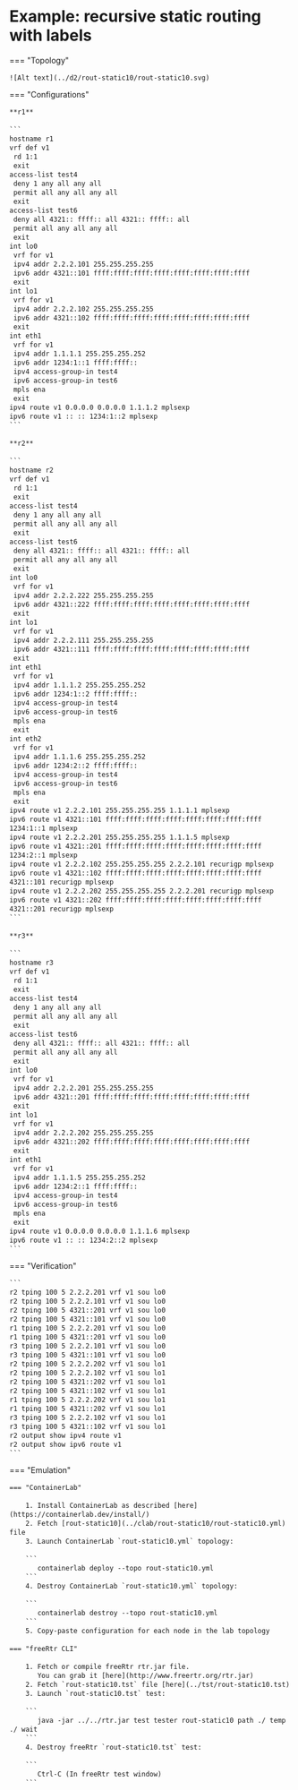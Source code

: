 # Example: recursive static routing with labels

=== "Topology"

    ![Alt text](../d2/rout-static10/rout-static10.svg)

=== "Configurations"

    **r1**

    ```
    hostname r1
    vrf def v1
     rd 1:1
     exit
    access-list test4
     deny 1 any all any all
     permit all any all any all
     exit
    access-list test6
     deny all 4321:: ffff:: all 4321:: ffff:: all
     permit all any all any all
     exit
    int lo0
     vrf for v1
     ipv4 addr 2.2.2.101 255.255.255.255
     ipv6 addr 4321::101 ffff:ffff:ffff:ffff:ffff:ffff:ffff:ffff
     exit
    int lo1
     vrf for v1
     ipv4 addr 2.2.2.102 255.255.255.255
     ipv6 addr 4321::102 ffff:ffff:ffff:ffff:ffff:ffff:ffff:ffff
     exit
    int eth1
     vrf for v1
     ipv4 addr 1.1.1.1 255.255.255.252
     ipv6 addr 1234:1::1 ffff:ffff::
     ipv4 access-group-in test4
     ipv6 access-group-in test6
     mpls ena
     exit
    ipv4 route v1 0.0.0.0 0.0.0.0 1.1.1.2 mplsexp
    ipv6 route v1 :: :: 1234:1::2 mplsexp
    ```

    **r2**

    ```
    hostname r2
    vrf def v1
     rd 1:1
     exit
    access-list test4
     deny 1 any all any all
     permit all any all any all
     exit
    access-list test6
     deny all 4321:: ffff:: all 4321:: ffff:: all
     permit all any all any all
     exit
    int lo0
     vrf for v1
     ipv4 addr 2.2.2.222 255.255.255.255
     ipv6 addr 4321::222 ffff:ffff:ffff:ffff:ffff:ffff:ffff:ffff
     exit
    int lo1
     vrf for v1
     ipv4 addr 2.2.2.111 255.255.255.255
     ipv6 addr 4321::111 ffff:ffff:ffff:ffff:ffff:ffff:ffff:ffff
     exit
    int eth1
     vrf for v1
     ipv4 addr 1.1.1.2 255.255.255.252
     ipv6 addr 1234:1::2 ffff:ffff::
     ipv4 access-group-in test4
     ipv6 access-group-in test6
     mpls ena
     exit
    int eth2
     vrf for v1
     ipv4 addr 1.1.1.6 255.255.255.252
     ipv6 addr 1234:2::2 ffff:ffff::
     ipv4 access-group-in test4
     ipv6 access-group-in test6
     mpls ena
     exit
    ipv4 route v1 2.2.2.101 255.255.255.255 1.1.1.1 mplsexp
    ipv6 route v1 4321::101 ffff:ffff:ffff:ffff:ffff:ffff:ffff:ffff 1234:1::1 mplsexp
    ipv4 route v1 2.2.2.201 255.255.255.255 1.1.1.5 mplsexp
    ipv6 route v1 4321::201 ffff:ffff:ffff:ffff:ffff:ffff:ffff:ffff 1234:2::1 mplsexp
    ipv4 route v1 2.2.2.102 255.255.255.255 2.2.2.101 recurigp mplsexp
    ipv6 route v1 4321::102 ffff:ffff:ffff:ffff:ffff:ffff:ffff:ffff 4321::101 recurigp mplsexp
    ipv4 route v1 2.2.2.202 255.255.255.255 2.2.2.201 recurigp mplsexp
    ipv6 route v1 4321::202 ffff:ffff:ffff:ffff:ffff:ffff:ffff:ffff 4321::201 recurigp mplsexp
    ```

    **r3**

    ```
    hostname r3
    vrf def v1
     rd 1:1
     exit
    access-list test4
     deny 1 any all any all
     permit all any all any all
     exit
    access-list test6
     deny all 4321:: ffff:: all 4321:: ffff:: all
     permit all any all any all
     exit
    int lo0
     vrf for v1
     ipv4 addr 2.2.2.201 255.255.255.255
     ipv6 addr 4321::201 ffff:ffff:ffff:ffff:ffff:ffff:ffff:ffff
     exit
    int lo1
     vrf for v1
     ipv4 addr 2.2.2.202 255.255.255.255
     ipv6 addr 4321::202 ffff:ffff:ffff:ffff:ffff:ffff:ffff:ffff
     exit
    int eth1
     vrf for v1
     ipv4 addr 1.1.1.5 255.255.255.252
     ipv6 addr 1234:2::1 ffff:ffff::
     ipv4 access-group-in test4
     ipv6 access-group-in test6
     mpls ena
     exit
    ipv4 route v1 0.0.0.0 0.0.0.0 1.1.1.6 mplsexp
    ipv6 route v1 :: :: 1234:2::2 mplsexp
    ```

=== "Verification"

    ```
    r2 tping 100 5 2.2.2.201 vrf v1 sou lo0
    r2 tping 100 5 2.2.2.101 vrf v1 sou lo0
    r2 tping 100 5 4321::201 vrf v1 sou lo0
    r2 tping 100 5 4321::101 vrf v1 sou lo0
    r1 tping 100 5 2.2.2.201 vrf v1 sou lo0
    r1 tping 100 5 4321::201 vrf v1 sou lo0
    r3 tping 100 5 2.2.2.101 vrf v1 sou lo0
    r3 tping 100 5 4321::101 vrf v1 sou lo0
    r2 tping 100 5 2.2.2.202 vrf v1 sou lo1
    r2 tping 100 5 2.2.2.102 vrf v1 sou lo1
    r2 tping 100 5 4321::202 vrf v1 sou lo1
    r2 tping 100 5 4321::102 vrf v1 sou lo1
    r1 tping 100 5 2.2.2.202 vrf v1 sou lo1
    r1 tping 100 5 4321::202 vrf v1 sou lo1
    r3 tping 100 5 2.2.2.102 vrf v1 sou lo1
    r3 tping 100 5 4321::102 vrf v1 sou lo1
    r2 output show ipv4 route v1
    r2 output show ipv6 route v1
    ```

=== "Emulation"

    === "ContainerLab"

        1. Install ContainerLab as described [here](https://containerlab.dev/install/)  
        2. Fetch [rout-static10](../clab/rout-static10/rout-static10.yml) file  
        3. Launch ContainerLab `rout-static10.yml` topology:  

        ```
           containerlab deploy --topo rout-static10.yml  
        ```
        4. Destroy ContainerLab `rout-static10.yml` topology:  

        ```
           containerlab destroy --topo rout-static10.yml  
        ```
        5. Copy-paste configuration for each node in the lab topology

    === "freeRtr CLI"

        1. Fetch or compile freeRtr rtr.jar file.  
           You can grab it [here](http://www.freertr.org/rtr.jar)  
        2. Fetch `rout-static10.tst` file [here](../tst/rout-static10.tst)  
        3. Launch `rout-static10.tst` test:  

        ```
           java -jar ../../rtr.jar test tester rout-static10 path ./ temp ./ wait
        ```
        4. Destroy freeRtr `rout-static10.tst` test:  

        ```
           Ctrl-C (In freeRtr test window)
        ```

